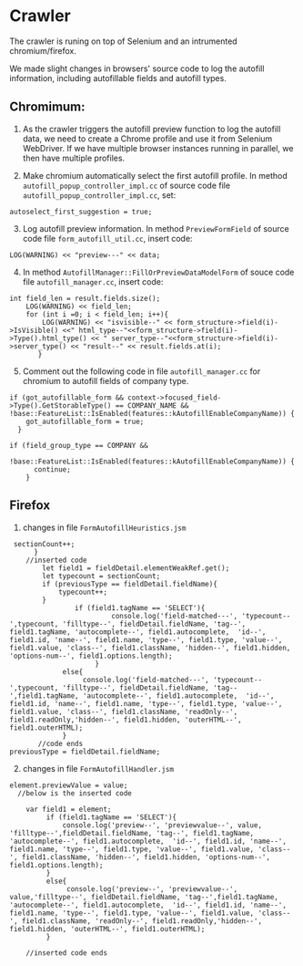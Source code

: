 # Crawler
The crawler is runing on top of Selenium and an intrumented chromium/firefox.

We made slight changes in browsers' source code to log the autofill information, including autofillable fields and autofill types.

## Chromimum:
1. As the crawler triggers the autofill preview function to log the autofill data,  we need to create a Chrome profile and use it from Selenium WebDriver. If we have multiple browser instances running in parallel, we then have multiple profiles.

2. Make chromium automatically select the first autofill profile. In method `autofill_popup_controller_impl.cc` of source code file `autofill_popup_controller_impl.cc`, set:
```
autoselect_first_suggestion = true;
```
3. Log autofill preview information.
In method `PreviewFormField` of source code file `form_autofill_util.cc`, insert code:
```
LOG(WARNING) << "preview---" << data;
```
4. In method `AutofillManager::FillOrPreviewDataModelForm` of souce code file `autofill_manager.cc`, insert code:
```
int field_len = result.fields.size();
    LOG(WARNING) << field_len;
    for (int i =0; i < field_len; i++){
        LOG(WARNING) << "isvisible--" << form_structure->field(i)->IsVisible() <<" html_type--"<<form_structure->field(i)->Type().html_type() << " server_type--"<<form_structure->field(i)->server_type() << "result--" << result.fields.at(i);
       }
```
5. Comment out the following code in file `autofill_manager.cc` for chromium to autofill fields of company type.
```
if (got_autofillable_form && context->focused_field->Type().GetStorableType() == COMPANY_NAME && !base::FeatureList::IsEnabled(features::kAutofillEnableCompanyName)) {
    got_autofillable_form = true;
  }
```
```
if (field_group_type == COMPANY &&
        !base::FeatureList::IsEnabled(features::kAutofillEnableCompanyName)) {
      continue;
    }
```
## Firefox
1. changes in file `FormAutofillHeuristics.jsm`
```
 sectionCount++;
      }
    //inserted code
        let field1 = fieldDetail.elementWeakRef.get();
        let typecount = sectionCount;
        if (previousType == fieldDetail.fieldName){
            typecount++;
        }
                if (field1.tagName == 'SELECT'){
                         console.log('field-matched---', 'typecount--',typecount, 'filltype--', fieldDetail.fieldName, 'tag--', field1.tagName, 'autocomplete--', field1.autocomplete,  'id--', field1.id, 'name--', field1.name, 'type--', field1.type, 'value--', field1.value, 'class--', field1.className, 'hidden--', field1.hidden, 'options-num--', field1.options.length);
                     }
             else{
                  console.log('field-matched---', 'typecount--',typecount, 'filltype--', fieldDetail.fieldName, 'tag--',field1.tagName, 'autocomplete--', field1.autocomplete,  'id--', field1.id, 'name--', field1.name, 'type--', field1.type, 'value--', field1.value, 'class--', field1.className, 'readOnly--', field1.readOnly,'hidden--', field1.hidden, 'outerHTML--', field1.outerHTML);
             }
       //code ends
previousType = fieldDetail.fieldName;
```
2. changes in file `FormAutofillHandler.jsm`
```
element.previewValue = value;
  //below is the inserted code
        
    var field1 = element;
         if (field1.tagName == 'SELECT'){
             console.log('preview--', 'previewvalue--', value, 'filltype--',fieldDetail.fieldName, 'tag--', field1.tagName, 'autocomplete--', field1.autocomplete,  'id--', field1.id, 'name--', field1.name, 'type--', field1.type, 'value--', field1.value, 'class--', field1.className, 'hidden--', field1.hidden, 'options-num--', field1.options.length);
         }
         else{
              console.log('preview--', 'previewvalue--', value,'filltype--', fieldDetail.fieldName, 'tag--',field1.tagName, 'autocomplete--', field1.autocomplete,  'id--', field1.id, 'name--', field1.name, 'type--', field1.type, 'value--', field1.value, 'class--', field1.className, 'readOnly--', field1.readOnly,'hidden--', field1.hidden, 'outerHTML--', field1.outerHTML);
         }
        
    //inserted code ends

```
